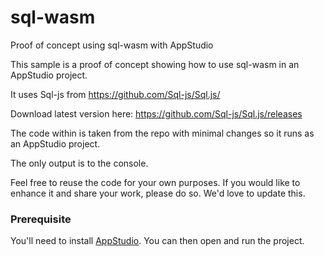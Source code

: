 # sql-wasm
Proof of concept using sql-wasm with AppStudio

This sample is a proof of concept showing how to use sql-wasm 
in an AppStudio project.

It uses Sql-js from https://github.com/Sql-js/Sql.js/

Download latest version here:
https://github.com/Sql-js/Sql.js/releases

The code within is taken from the repo with minimal changes
so it runs as an AppStudio project.

The only output is to the console.

Feel free to reuse the code for your own purposes.
If you would like to enhance it and share your work,
please do so. We'd love to update this.

### Prerequisite

You'll need to install [AppStudio](http://www.appstudio.dev). 
You can then open and run the project.